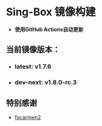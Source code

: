 # Sing-Box 镜像构建
- **使用GitHub Actions自动更新**

## 当前镜像版本：
 - ### **latest**: v1.7.6
 - ### **dev-next**: v1.8.0-rc.3

## 特别感谢  
  - [fscarmen2](https://github.com/fscarmen2/docker_builder)

